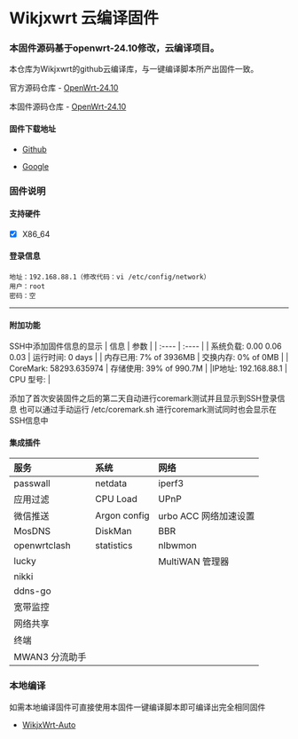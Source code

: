 # Wikjxwrt 云编译固件

### 本固件源码基于openwrt-24.10修改，云编译项目。
   本仓库为Wikjxwrt的github云编译库，与一键编译脚本所产出固件一致。
   
   官方源码仓库 - [OpenWrt-24.10](https://github.com/openwrt/openwrt/tree/openwrt-24.10)
   
   本固件源码仓库 - [OpenWrt-24.10](https://github.com/wixxm/OpenWrt-24.10)

#### 固件下载地址
   - [Github](https://github.com/wixxm/wikjxwrt/releases)
  
   - [Google](https://drive.google.com/drive/folders/1ORaVqeKyvWItATbq0NCFNysLSOhb6Q2N?usp=sharing)
### 固件说明
#### 支持硬件 
- [x] X86_64

#### 登录信息
```
地址：192.168.88.1（修改代码：vi /etc/config/network）
用户：root
密码：空
```
---------------

#### 附加功能
 SSH中添加固件信息的显示
 |  信息 | 参数  | 
 |  :----  |  :----  |
 | 系统负载:   0.00 0.06 0.03 | 运行时间:   0 days   | 
 | 内存已用:   7% of 3936MB  |  交换内存:   0% of 0MB   | 
 | CoreMark:   58293.635974 | 存储使用:   39% of 990.7M |
 |IP地址:     192.168.88.1 | CPU 型号:  | 
  
添加了首次安装固件之后的第二天自动进行coremark测试并且显示到SSH登录信息
也可以通过手动运行  /etc/coremark.sh 进行coremark测试同时也会显示在SSH信息中
   
   
   
#### 集成插件
 |  服务 | 系统  |  网络  |
  |  :----  |  :----  |  :----  |
  | passwall | netdata | iperf3 |
  | 应用过滤 | CPU Load | UPnP |
  | 微信推送 | Argon config | urbo ACC 网络加速设置 |
  | MosDNS | DiskMan | BBR |
  | openwrtclash | statistics | nlbwmon |
  | lucky | | MultiWAN 管理器 |
  | nikki | | |
  | ddns-go | | |
  | 宽带监控 | | |
  | 网络共享 | | |
  | 终端 | | | 
  | MWAN3 分流助手 | | | 

### 本地编译
   如需本地编译固件可直接使用本固件一键编译脚本即可编译出完全相同固件
   - [WikjxWrt-Auto](https://github.com/wixxm/wikjxwrt-auto)
